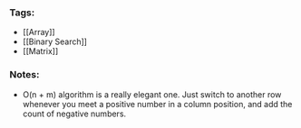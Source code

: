 ### Tags:
- [[Array]]
- [[Binary Search]]
- [[Matrix]]
### Notes:
- O(n + m) algorithm is a really elegant one. Just switch to another row whenever you meet a positive number in a column position, and add the count of negative numbers.


